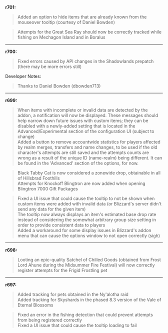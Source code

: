 **r701:**

> Added an option to hide items that are already known from the mouseover tooltip (courtesy of Daniel Bowden) 

> Attempts for the Great Sea Ray should now be correctly tracked while fishing on Mechagon Island and in Boralus

-----

**r700:**

> Fixed errors caused by API changes in the Shadowlands prepatch (there may be more errors still)

Developer Notes:
> Thanks to Daniel Bowden (dbowden713)

-----

**r699:**

> When items with incomplete or invalid data are detected by the addon, a notification will now be displayed. These messages should help narrow down future issues with custom items; they can be disabled with a newly-added setting that is located in the Advanced/Experimental section of the configuration UI (subject to change)
<br>Added a button to remove accountwide statistics for players affected by realm merges, transfers and name changes, to be used if the old character's attempts are still saved and the attempts counts are wrong as a result of the unique ID (name-realm) being different. It can be found in the 'Advanced' section of the options, for now.

> Black Tabby Cat is now considered a zonewide drop, obtainable in all of Hillsbrad Foothills
<br>Attempts for Knockoff Blingtron are now added when opening Blingtron 7000 Gift Packages

> Fixed a UI issue that could cause the tooltip to not be shown when custom items were added with invalid data (or Blizzard's server didn't send any data for the given item)
<br>The tooltip now always displays an item's estimated base drop rate instead of considering the somewhat arbitrary group size setting in order to provide consistent data to players
<br>Added a workaround for some display issues in Blizzard's addon menu that can cause the options window to not open correctly (sigh)

-----

**r698:**

> Looting an epic-quality Satchel of Chilled Goods (obtained from Frost Lord Ahune during the Midsummer Fire Festival) will now correctly register attempts for the Frigid Frostling pet

-----

**r697:**

> Added tracking for pets obtained in the Ny'alotha raid
<br>Added tracking for Skyshards in the phased 8.3 version of the Vale of Eternal Blossoms

> Fixed an error in the fishing detection that could prevent attempts from being registered correctly
<br>Fixed a UI issue that could cause the tooltip loading to fail
